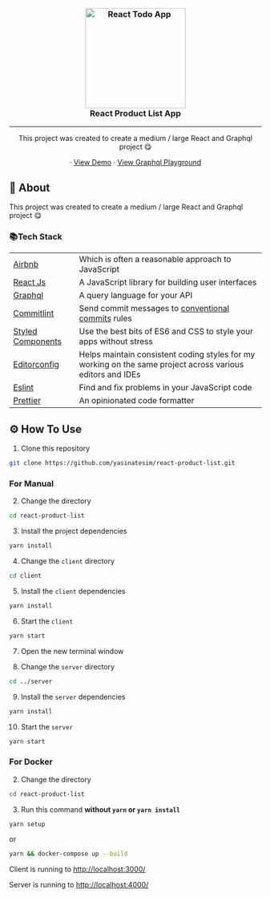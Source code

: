 

<h3 align="center">
  <br>
  <a href="https://github.com/yasinatesim/react-product-list"><img src="https://yasinates.com/tech/react.svg" alt="React Todo App" width="200"></a>
  <br>
  React Product List App
  <br>
</h3>
<hr>
<p align="center">This project was created to create a medium / large React and Graphql project 😋</p>

  <p align="center">
    · <a href="https://react-product-list.yasinatesim.vercel.app/">View Demo</a>
    · <a href="https://yasinatesim-react-product-list.herokuapp.com/">View Graphql Playground</a>
  </p>

## 📖 About

This project was created to create a medium / large React and Graphql project 😋

### 📚Tech Stack

<table>
<tr>
<td>
<a  href="https://github.com/airbnb/javascript">Airbnb</a>
</td>
<td>Which is often a reasonable approach to JavaScript</td>
</tr>
<tr>
<td>
<a  href="https://reactjs.org/">React Js</a>
</td>
<td>A JavaScript library for building user interfaces</td>
</tr>
 <tr>
<td>
<a  href="https://graphql.org/">Graphql</a>
</td>
<td>A query language for your API</td>
</tr>
<tr>
<td>
<a href="https://github.com/conventional-changelog/commitlint">Commitlint</a>
</td>
<td>Send commit messages to <a  href="https://www.conventionalcommits.org/en/v1.0.0/">conventional commits</a> rules</td>
</tr>
<tr>
<td>
<a href="https://styled-components.com/">Styled Components</a>
</td>
<td>Use the best bits of ES6 and CSS to style your apps without stress</td>
</tr>
<tr>
<td>
<a  href="https://editorconfig.org/">Editorconfig</a>
</td>
<td>Helps maintain consistent coding styles for my working on the same project across various editors and IDEs</td>
</tr>
<tr>
<td>
<a  href="https://eslint.org/">Eslint</a>
</td>
<td>Find and fix problems in your JavaScript code</td>
</tr>
<tr>
<td>
<a  href="https://prettier.io/">Prettier</a>
</td>
<td>An opinionated code formatter</td>
</tr>
</table>

## ⚙️ How To Use

 1. Clone this repository

```bash
git clone https://github.com/yasinatesim/react-product-list.git
```

### For Manual

2. Change the directory
```bash
cd react-product-list
```

 3. Install the project dependencies
```bash
yarn install
```

4. Change the `client` directory
```bash
cd client
```

5. Install the `client` dependencies
```bash
yarn install
```

6. Start the `client`

```bash
yarn start
```

7. Open the new terminal window

8. Change the `server` directory
```bash
cd ../server
```

9. Install the `server` dependencies
```bash
yarn install
```

10. Start the `server`

```bash
yarn start
```

### For Docker

2. Change the directory

```bash
cd react-product-list
```

3. Run this command **without `yarn` or `yarn install`**

```bash
yarn setup
```

or

```bash
yarn && docker-compose up --build
```

Client is running to  [http://localhost:3000/](http://localhost:3000/)

Server is running to  [http://localhost:4000/](http://localhost:4000/)

